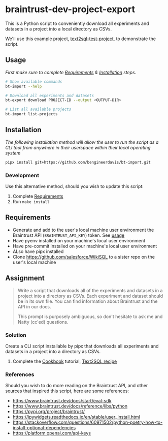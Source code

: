 # braintrust-dev-project-export

This is a Python script to conveniently download all experiments and datasets in a
project into a local directory as CSVs.

We'll use this example project, [text2sql-test-project](https://www.braintrust.dev/app/ben-test-org/p/text2sql-test-project/experiments?ye=metric|duration,metric|llm_duration,metric|prompt_tokens,metric|completion_tokens,metric|total_tokens), to demonstrate the script.

## Usage

_First make sure to complete [Requirements](#requirements) & [Installation](#installation) steps._

```bash
# Show available commands
bt-import --help

# Download all experiments and datasets
bt-export download PROJECT-ID --output <OUTPUT-DIR>

# List all available projects
bt-import list-projects
```

## Installation

_The following installation method will allow the user to run the script as a CLI tool
from anywhere in their userspace within their local operating system_

```bash
pipx install git+https://github.com/bengineerdavis/bt-import.git
```

### Development

Use this alternative method, should you wish to update this script:

1. Complete [Requirements](#requirements)
2. Run `make install`

## Requirements

* Generate and add to the user's local machine user environment the Braintrust API
  (`BRAINTRUST_API_KEY`) token. See [usage](https://github.com/braintrustdata/braintrust-api-py?tab=readme-ov-file#usage)
* Have pyenv installed on your machine's local user environment
* Have pre-commit installed on your machine's local user environment
* ALso have pipx installed
* Clone <https://github.com/salesforce/WikiSQL> to a sister repo on the user's local machine

## Assignment

> Write a script that downloads all of the experiments and datasets in a project into a directory as CSVs. Each experiment and dataset should be in its own file. You can find information about Braintrust and the API in our docs.
>
> This prompt is purposely ambiguous, so don't hesitate to ask me and Natty (cc'ed)
> questions.

### Solution

Create a CLI script installable by pipx that downloads all experiments and datasets in a project into a directory as CSVs.

1. Complete the [Cookbook](https://www.braintrust.dev/docs/cookbook) tutorial, [Text2SQL recipe](https://www.braintrust.dev/docs/cookbook/recipes/Text2SQL)

### References

Should you wish to do more reading on the Braintrust API, and other sources that
inspired this script, here are some references:

* <https://www.braintrust.dev/docs/start/eval-sdk>
* <https://www.braintrust.dev/docs/reference/libs/python>
* <https://pypi.org/project/braintrust/>
* <https://ipywidgets.readthedocs.io/en/stable/user_install.html>
* <https://stackoverflow.com/questions/60971502/python-poetry-how-to-install-optional-dependencies>
* <https://platform.openai.com/api-keys>
